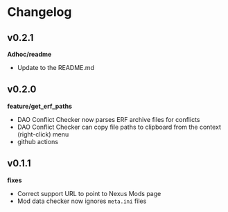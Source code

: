 # Changelog


## v0.2.1
**Adhoc/readme**
- Update to the README.md

## v0.2.0
**feature/get_erf_paths**
- DAO Conflict Checker now parses ERF archive files for conflicts  
- DAO Conflict Checker can copy file paths to clipboard from the context (right-click) menu
- github actions  

## v0.1.1
**fixes**
- Correct support URL to point to Nexus Mods page  
- Mod data checker now ignores `meta.ini` files  